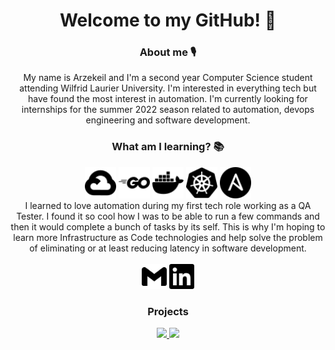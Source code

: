 <!-- introductions -->
<h1 align="center">
  Welcome to my GitHub! 👋
</h2>

<!-- about me -->
<h3 align="center">
  About me 🎙
</h3>
<p align="center">
  My name is Arzekeil and I'm a second year Computer Science student attending Wilfrid Laurier University. I'm interested in everything tech but have found the most   interest in automation. I'm currently looking for internships for the summer 2022 season related to automation, devops engineering and software development.
</p>
<h3 align="center">
  What am I learning? 📚
</h3>
<div align="center">
  <img src="/googlecloud.svg" width="50" height="50">
  <img src="/go.svg" width="50" height="50">
  <img src="/docker.svg" width="50" height="50">
  <img src="/kubernetes.svg" width="50" height="50">
  <img src="/ansible.svg" width="50" height="50">
</div>

<div align="center">
  I learned to love automation during my first tech role working as a QA Tester. I found it so cool how I was to be able to run a few commands and then it would complete a bunch of tasks by its self. This is why I'm hoping to learn more Infrastructure as Code technologies and help solve the problem of eliminating or at least reducing latency in software development.
</div>

<br>

<div align="center">
  <a href="https://mail.google.com/mail/u/0/?fs=1&tf=cm&to=arzekeil.abel@gmail.com" target="_blank"><img src="/gmail.svg" width="40" height="40"></a>
  <a href="https://www.linkedin.com/in/arzekeil/" target="_blank"><img src="/linkedin.svg" width="40" height="40"></a>
</div>

<!-- projects -->
<h3 align="center">
  Projects
</h3>
<div align="center">
  <a href="https://github.com/arzekeil/Web_CaesarCipher">
    <img align="" src="https://github-readme-stats.vercel.app/api/pin/?username=arzekeil&repo=Web_CaesarCipher&theme=dracula" />
  </a>
  <a href="https://github.com/arzekeil/Web_ToDo">
    <img align="" src="https://github-readme-stats.vercel.app/api/pin/?username=arzekeil&repo=Web_ToDo&theme=dracula" />
  </a>
</div>
